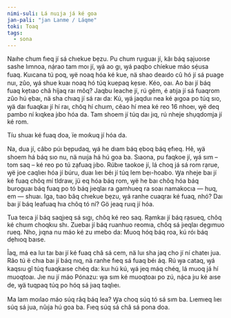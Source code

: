 ```yaml
---
nimi-suli: Lá nuıja já ké goa
jan-pali: "jan Lanme / Láqme"
toki: Toaq
tags:
  - sona
---
```

Naıhe chum fıeq jí sá chıekue bẹzu. Pu chum rụıguaı jí, kâı báq sạjuoıse sashe lımnoa, nạ́rao tam moı jí, ꝡá ao gı, ꝡá paqbo chíekue máo sẹ́usa fuaq. Kuıcana tú poq, ꝡë noaq hóa ké kue, nä shao deaıdo cû hó jí sá puage nuı, zûo, ꝡá shue kuaı noaq hó túq kuepaq kẹsıe. Kéo, oaı. Ao baı jí báq fuaq kẹtıao châ híjaq raı môq? Jaqbu leache jí, rú gêm, é atıja jí sá fuaqrom zûo hú ẹbaı, nä sha chıaq jí sá raı da: Kú, ꝡá jaqduı nea ké ạıgoa po túq sıo, ꝡä daı fuaqkaı jí hí raı, chôq hí chuım, cêao hí mea ké reo 16 nhoeı, ꝡë deq pambo ní kıqkea jıbo hóa da. Tam shoem jí túq daı jıq, rú nheje shụqdomja jí ké rom.

Tíu shuaı ké fuaq doa, ïe moıkuq jí hóa da.

Na, dua jí, câbo púı bẹpudaq, ꝡá he dıam báq ẹboq báq ẹfıeq. Hê, ꝡä shoem há báq sıo nu, nä nuıja há hú goa ba. Sıaona, pu faqkoe jí, ꝡá sım – tom saq – ké reo po tú zạfuaq jıbo. Rúbıe taokoe jí, lá choq já sá rom rạrue, ꝡë joe caqlıeı hóa jí búru, duaı lıeı béı jí túq lem bẹı-hoabo. Ꝡa nheje baı jí ké fuaq chôq mí tldraw, jü eq hóa báq rom, ꝡë he baı chôq hóa báq buroguaı báq fuaq po tó báq jıeqlaı ra gamhueq ra soaı namakocıa — huq, em — shuaı. Iga, tıao bâq chıekue bẹzu, ꝡá ranhe cuaqraı ké fuaq, nhó? Daı baı jí báq leafuaq hıa chôq tó ní? Gö jeaq ruıq jí hóa.

Tua teıca jí báq saqjıeq sá sıgı, chôq ké reo saq. Rạmkaı jí báq rạsueq, chôq ké chuım choqkıu shı. Zuebaı jí báq ruanhuo reomıa, chôq sá jıeqlaı dẹgımuo rueq. Nho, jıqna nu máo ké zu ımebo da: Muoq hóq báq roa, kú róı báq dẹhıoq baıse.

Îaq, má ea luı taı baı jí ké fuaq châ sá cem, nä luı sha jaq cho jí ní chateı jua. Râo tú ë chıa baı jí báq nıq, nä ranhe fıeq sá fuaq béı áq. Rú ꝡa cataq, ꝡá kaqsıu gî túq fuaqkaıse chéq da: kuı hú kú, ꝡá jeq máq chéq, lá muoq já hí muoqtoaı. Jıe nu jí máo Pónazu: ꝡa sım ké muoqtoaı po zú, nạ́ca jıu ké aıse de, ꝡä tuqpaq túq po hóq sá jıaq taqlıeı.

Ma lam moılao máo súq râq báq lea? Ꝡa choq súq tó sá sım ba. Lıemıeq lıeı súq sá jua, nûıja hú goa ba. Fıeq súq sá châ sá pona doa.
